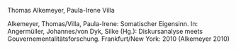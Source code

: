 Thomas Alkemeyer, Paula-Irene Villa

Alkemeyer, Thomas/Villa, Paula-Irene: Somatischer Eigensinn.
In: Angermüller, Johannes/von Dyk, Silke (Hg.):
Diskursanalyse meets Gouvernementalitätsforschung.
Frankfurt/New York: 2010
(Alkemeyer 2010)
